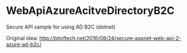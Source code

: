 # WebApiAzureAcitveDirectoryB2C
Secure API sample for using AD B2C (dotnet)

Original idea: http://bitoftech.net/2016/08/24/secure-aspnet-web-api-2-azure-ad-b2c/

